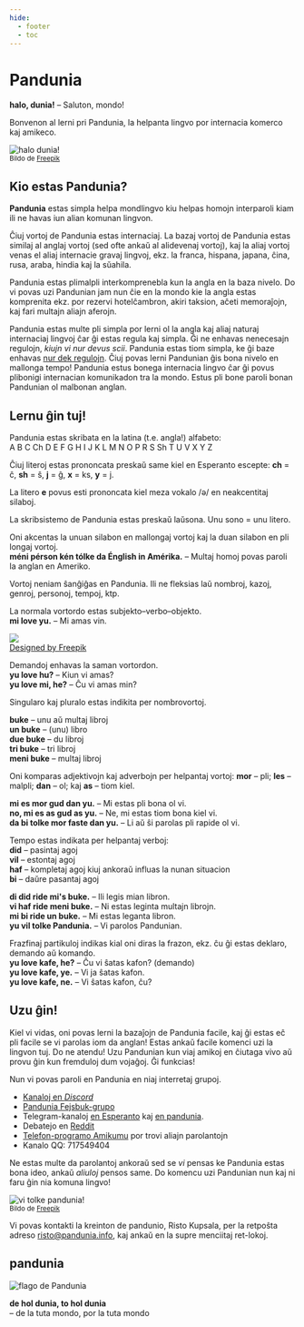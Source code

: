 ```yaml
---
hide:
  - footer
  - toc
---
```


# Pandunia

**halo, dunia!**
– Saluton, mondo!

Bonvenon al lerni pri Pandunia, la helpanta lingvo por internacia komerco kaj amikeco.

![](http://www.pandunia.info/grafe/halo_dunia.png "halo dunia!")  
<small>Bildo de [Freepik](http://www.freepik.com)</small>

## Kio estas Pandunia?

**Pandunia** estas simpla helpa mondlingvo
kiu helpas homojn interparoli
kiam ili ne havas iun alian komunan lingvon.

Ĉiuj vortoj de Pandunia estas internaciaj.
La bazaj vortoj de Pandunia estas similaj al anglaj vortoj
(sed ofte ankaŭ al alidevenaj vortoj),
kaj la aliaj vortoj venas el aliaj internacie gravaj lingvoj,
ekz. la franca, hispana, japana, ĉina, rusa, araba, hindia kaj la sŭahila.

Pandunia estas plimalpli interkomprenebla kun la angla en la baza nivelo.
Do vi povas uzi Pandunian jam nun ĉie en la mondo kie la angla estas komprenita
ekz. por rezervi hotelĉambron, akiri taksion, aĉeti memoraĵojn, kaj fari multajn aliajn aferojn.

Pandunia estas multe pli simpla por lerni ol la angla kaj aliaj naturaj internaciaj lingvoj ĉar ĝi estas regula kaj simpla.
Ĝi ne enhavas nenecesajn regulojn, _kiujn vi nur devus scii_.
Pandunia estas tiom simpla, ke ĝi baze enhavas [nur dek regulojn](B01_baze_kanun.md).
Ĉiuj povas lerni Pandunian ĝis bona nivelo en mallonga tempo!
Pandunia estus bonega internacia lingvo ĉar ĝi povus plibonigi internacian komunikadon tra la mondo.
Estus pli bone paroli bonan Pandunian ol malbonan anglan.


## Lernu ĝin tuj!

Pandunia estas skribata en la latina (t.e. angla!) alfabeto:  
A B C Ch D E F G H I J K L M N O P R S Sh T U V X Y Z

Ĉiuj literoj estas prononcata preskaŭ same kiel en Esperanto escepte:
**ch** = ĉ, **sh** = ŝ, **j** = ĝ, **x** = ks, **y** = j.

La litero **e** povus esti prononcata kiel meza vokalo /ə/ en neakcentitaj silaboj.

La skribsistemo de Pandunia estas preskaŭ laŭsona.
Unu sono = unu litero.

Oni akcentas la unuan silabon en mallongaj vortoj kaj la duan silabon en pli longaj vortoj.  
**méni pérson kén tólke da Énglish in Amérika.**
– Multaj homoj povas paroli la anglan en Ameriko.

Vortoj neniam ŝanĝiĝas en Pandunia.
Ili ne fleksias laŭ nombroj, kazoj, genroj, personoj, tempoj, ktp.

La normala vortordo estas subjekto–verbo–objekto.  
**mi love yu.**
– Mi amas vin.

![](http://www.kupsala.net/PanGlobish/grafe/Freepik_love.png)  
[Designed by Freepik](http://www.freepik.com)

Demandoj enhavas la saman vortordon.  
**yu love hu?**
– Kiun vi amas?  
**yu love mi, he?**
– Ĉu vi amas min?

Singularo kaj pluralo estas indikita per nombrovortoj.

**buke**
– unu aŭ multaj libroj  
**un buke**
– (unu) libro  
**due buke**
– du libroj  
**tri buke**
– tri libroj  
**meni buke**
– multaj libroj

Oni komparas adjektivojn kaj adverbojn per helpantaj vortoj:
**mor**
– pli;
**les**
– malpli;
**dan**
– ol; kaj
**as**
– tiom kiel.

**mi es mor gud dan yu.**
– Mi estas pli bona ol vi.  
**no, mi es as gud as yu.**
– Ne, mi estas tiom bona kiel vi.  
**da bi tolke mor faste dan yu.**
– Li aŭ ŝi parolas pli rapide ol vi.

Tempo estas indikata per helpantaj verboj:  
**did**
– pasintaj agoj  
**vil**
– estontaj agoj  
**haf**
– kompletaj agoj kiuj ankoraŭ influas la nunan situacion  
**bi**
– daŭre pasantaj agoj

**di did ride mi's buke.**
– Ili legis mian libron.  
**vi haf ride meni buke.**
– Ni estas leginta multajn librojn.  
**mi bi ride un buke.**
– Mi estas leganta libron.  
**yu vil tolke Pandunia.**
– Vi parolos Pandunian.

Frazfinaj partikuloj indikas kial oni diras la frazon,
ekz. ĉu ĝi estas deklaro, demando aŭ komando.  
**yu love kafe, he?**
– Ĉu vi ŝatas kafon? (demando)  
**yu love kafe, ye.**
– Vi ja ŝatas kafon.  
**yu love kafe, ne.**
– Vi ŝatas kafon, ĉu?


## Uzu ĝin!

Kiel vi vidas, oni povas lerni la bazaĵojn de Pandunia facile,
kaj ĝi estas eĉ pli facile se vi parolas iom da anglan!
Estas ankaŭ facile komenci uzi la lingvon tuj.
Do ne atendu!
Uzu Pandunian kun viaj amikoj en ĉiutaga vivo aŭ provu ĝin kun fremduloj dum vojaĝoj.
Ĝi funkcias!

Nun vi povas paroli en Pandunia en niaj interretaj grupoj.

- [Kanaloj en *Discord*](https://discord.gg/CgZ6nUpj)
- [Pandunia Fejsbuk-grupo](http://www.facebook.com/groups/pandunia)
- Telegram-kanaloj [en Esperanto](https://pandunia.telegramo.org/) kaj
  [en pandunia](https://t.me/joinchat/AAAAAENlKqzlMtGkrmf5rg).
- Debatejo en [Reddit](https://www.reddit.com/r/pandunia/)
- [Telefon-programo Amikumu](https://amikumu.com/) por trovi aliajn parolantojn
- Kanalo QQ: 717549404

Ne estas multe da parolantoj ankoraŭ
sed se _vi_ pensas ke Pandunia estas bona ideo, ankaŭ _aliuloj_ pensos same.
Do komencu uzi Pandunian nun kaj ni faru ĝin nia komuna lingvo!

![](http://www.pandunia.info/grafe/mome_loga_pandunia.png "vi tolke pandunia!")  
<small>Bildo de [Freepik](http://www.freepik.com)</small>

Vi povas kontakti la kreinton de pandunio, Risto Kupsala, per la retpoŝta
adreso [risto@pandunia.info](mailto:risto@pandunia.info), kaj ankaŭ en la supre
menciitaj ret-lokoj.

## pandunia

![](http://www.pandunia.info/grafe/bandera.png "flago de Pandunia")

**de hol dunia, to hol dunia**  
– de la tuta mondo, por la tuta mondo
